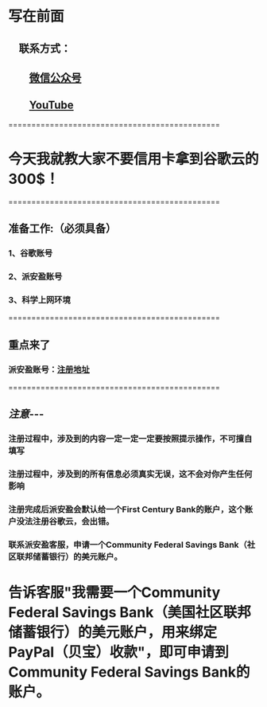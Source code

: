 #

# 写在前面

## &emsp;联系方式：  

## &emsp;&emsp;<u>[微信公众号](https://raw.githubusercontent.com/ssooenftzero/0X/master/YouTube/icon/%E5%BE%AE%E4%BF%A1%E5%85%AC%E4%BC%97%E5%8F%B7.JPG)</u>

## &emsp;&emsp;<u>[YouTube](https://www.youtube.com/channel/UCS6QM2n96qXmqURNikf3ceA?view_as=subscriber)</u>
==============================================		
#

# 今天我就教大家不要信用卡拿到谷歌云的300$！
==============================================
## 准备工作:（必须具备）

### 1、谷歌账号

### 2、派安盈账号

### 3、科学上网环境
==============================================
## 重点来了

### 派安盈账号：[注册地址]()
==============================================
## *注意*---

### 注册过程中，涉及到的内容一定一定一定要按照提示操作，不可擅自填写

### 注册过程中，涉及到的所有信息必须真实无误，这不会对你产生任何影响

### 注册完成后派安盈会默认给一个First Century Bank的账户，这个账户没法注册谷歌云，会出错。

### 联系派安盈客服，申请一个Community Federal Savings Bank（社区联邦储蓄银行）的美元账户。

# 告诉客服"我需要一个Community Federal Savings Bank（美国社区联邦储蓄银行）的美元账户，用来绑定PayPal（贝宝）收款"，即可申请到Community Federal Savings Bank的账户。

